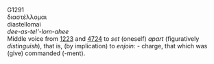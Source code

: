 <body>
  <p>G1291<br>  διαστέλλομαι  <br> diastellomai  <br><i>dee-as-tel‘-lom-ahee </i><br>Middle voice from <a href="g1223.htm">1223</a> and <a href="g4724.htm">4724</a>  to <i>set</i> (oneself) <i>apart</i> (figuratively <i>distinguish</i>), that is, (by implication) to <i>enjoin:</i> - charge, that which was (give) commanded (-ment).<br></p>
 </body>